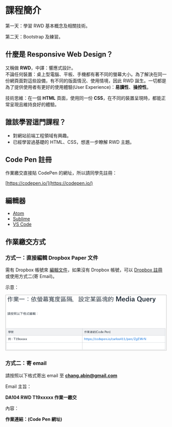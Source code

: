 # 課程簡介

第一天：學習 RWD 基本概念及相關技術。

第二天：Bootstrap 及練習。

## 什麼是 Responsive Web Design？

又稱做 **RWD**，中譯：響應式設計。  
不論任何裝置：桌上型電腦、平板、手機都有著不同的螢幕大小。為了解決在同一份網頁面對這些設備，有不同的版面情況、使用情境，因此 RWD 誕生。一切都是為了提供使用者有更好的使用體驗\(User Experience\)：**易讀性**、**操控性**。

技術思維：在一個 **HTML** 頁面，使用同一份 **CSS**，在不同的裝置呈現時，都能正常呈現且維持良好的體驗。

## 誰該學習這門課程？

* 對網站前端工程領域有興趣。
* 已經學習過基礎的 HTML、CSS，想進一步瞭解 RWD 主題。

## Code Pen 註冊

作業繳交直接貼 CodePen 的網址，所以請同學先註冊：

[https://codepen.io/](https://codepen.io/)

## 編輯器

* [Atom](https://atom.io/)
* [Sublime](https://www.sublimetext.com/)
* [VS Code](https://code.visualstudio.com/)

## 作業繳交方式

### 方式一：直接編輯 Dropbox Paper 文件

需有 Dropbox 帳號來 [編輯文件](https://paper.dropbox.com/doc/DA104-Java-RWD--ApQyhXzKgA0qeuzJUm_2ehVuAQ-bB8WZe8bkJTgFuXegCdHd)，如果沒有 Dropbox 帳號，可以 [Dropbox 註冊](https://db.tt/orEu7RZK) 或使用方式二\(寄 Email\)。

示意：

![&#x4F5C;&#x696D;&#x7E73;&#x4EA4;&#x8ACB;&#x4F9D;&#x7167;&#x8868;&#x683C;&#x5167;&#x7684;&#x683C;&#x5F0F;](../.gitbook/assets/zuo-ye-jiao-jiao-shi-yi.png)

### 方式二：寄 email

請按照以下格式寄出 email 至 **chang.abin@gmail.com**

Email 主旨：

**DA104 RWD T19xxxxx 作業一繳交**

內容：

**作業連結：\(Code Pen 網址\)**

